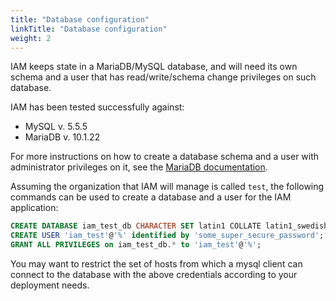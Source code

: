 ```yaml
---
title: "Database configuration"
linkTitle: "Database configuration"
weight: 2
---
```


IAM keeps state in a MariaDB/MySQL database, and will need its own schema and a
user that has read/write/schema change privileges on such database.

IAM has been tested successfully against:

- MySQL v. 5.5.5
- MariaDB v. 10.1.22

For more instructions on how to create a database schema and a user with
administrator privileges on it, see the [MariaDB documentation][maria-db-doc].

Assuming the organization that IAM will manage is called `test`, the following
commands can be used  to create a database and a user for the IAM application:

```sql
CREATE DATABASE iam_test_db CHARACTER SET latin1 COLLATE latin1_swedish_ci;
CREATE USER 'iam_test'@'%' identified by 'some_super_secure_password';
GRANT ALL PRIVILEGES on iam_test_db.* to 'iam_test'@'%';
```

You may want to restrict the set of hosts from which a mysql client can connect
to the database with the above credentials according to your deployment needs.

[maria-db-doc]:https://mariadb.com/kb/en/

